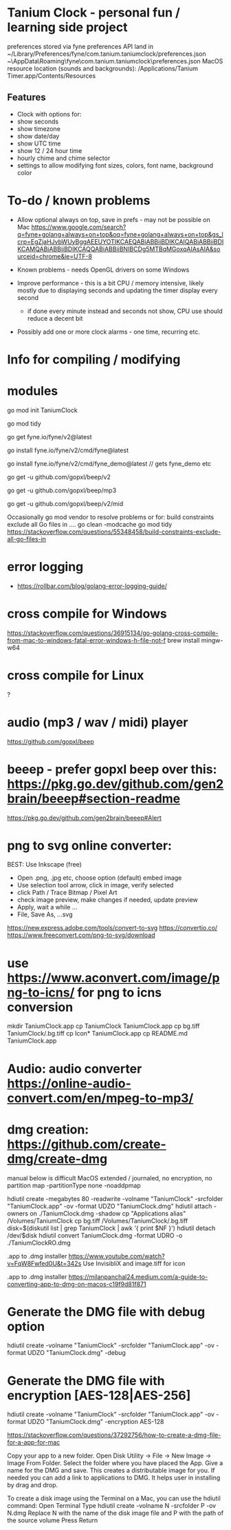 # Tanium Clock - personal fun / learning side project

preferences stored via fyne preferences API land in
~/Library/Preferences/fyne/com.tanium.taniumclock/preferences.json
~\AppData\Roaming\fyne\com.tanium.taniumclock\preferences.json
MacOS resource location (sounds and backgrounds): /Applications/Tanium Timer.app/Contents/Resources


## Features

* Clock with options for:
* show seconds
* show timezone
* show date/day
* show UTC time
* show 12 / 24 hour time
* hourly chime and chime selector
* settings to allow modifying font sizes, colors, font name, background color

# To-do / known problems
- Allow optional always on top, save in prefs - may not be possible on Mac
https://www.google.com/search?q=fyne+golang+always+on+top&oq=fyne+golang+always+on+top&gs_lcrp=EgZjaHJvbWUyBggAEEUYOTIKCAEQABiABBiiBDIKCAIQABiABBiiBDIKCAMQABiABBiiBDIKCAQQABiABBiiBNIBCDg5MTBqMGoxqAIAsAIA&sourceid=chrome&ie=UTF-8

- Known problems - needs OpenGL drivers on some Windows
- Improve performance - this is a bit CPU / memory intensive, likely mostly due to displaying seconds and updating the timer display every second
  - if done every minute instead and seconds not show, CPU use should reduce a decent bit
- Possibly add one or more clock alarms - one time, recurring etc.

# Info for compiling / modifying

# modules
go mod init TaniumClock

go mod tidy

go get fyne.io/fyne/v2@latest

go install fyne.io/fyne/v2/cmd/fyne@latest

go install fyne.io/fyne/v2/cmd/fyne_demo@latest // gets fyne_demo etc

go get -u github.com/gopxl/beep/v2

go get -u github.com/gopxl/beep/mp3

go get -u github.com/gopxl/beep/v2/mid

Occasionally go mod vendor to resolve problems
or for: build constraints exclude all Go files in ....
go clean -modcache
go mod tidy
https://stackoverflow.com/questions/55348458/build-constraints-exclude-all-go-files-in


# error logging
- https://rollbar.com/blog/golang-error-logging-guide/


# cross compile for Windows
https://stackoverflow.com/questions/36915134/go-golang-cross-compile-from-mac-to-windows-fatal-error-windows-h-file-not-f
brew install mingw-w64

# cross compile for Linux
?


# audio (mp3 / wav / midi) player
https://github.com/gopxl/beep

# beeep - prefer gopxl beep over this: https://pkg.go.dev/github.com/gen2brain/beeep#section-readme
https://pkg.go.dev/github.com/gen2brain/beeep#Alert



# png to svg online converter:
BEST: Use Inkscape (free)
- Open .png, .jpg etc, choose option (default) embed image
- Use selection tool arrow, click in image, verify selected
- click Path / Trace Bitmap / Pixel Art
- check image preview, make changes if needed, update preview
- Apply, wait a while ...
- File, Save As, ...svg

https://new.express.adobe.com/tools/convert-to-svg
https://convertio.co/
https://www.freeconvert.com/png-to-svg/download

# use https://www.aconvert.com/image/png-to-icns/ for png to icns conversion
mkdir TaniumClock.app
cp TaniumClock TaniumClock.app
cp bg.tiff TaniumClock/.bg.tiff
cp Icon* TaniumClock.app
cp README.md TaniumClock.app


# Audio: audio converter https://online-audio-convert.com/en/mpeg-to-mp3/


# dmg creation: https://github.com/create-dmg/create-dmg

manual below is difficult
MacOS extended / journaled, no encryption, no partition map
-partitionType none
-noaddpmap


hdiutil create -megabytes 80 -readwrite -volname "TaniumClock" -srcfolder "TaniumClock.app" -ov -format UDZO "TaniumClock.dmg"
hdiutil attach -owners on ./TaniumClock.dmg -shadow
cp "Applications alias" /Volumes/TaniumClock
cp bg.tiff /Volumes/TaniumClock/.bg.tiff
disk=$(diskutil list | grep TaniumClock | awk '{ print $NF }')
hdiutil detach /dev/$disk
hdiutil convert TaniumClock.dmg -format UDRO -o ./TaniumClockRO.dmg



.app to .dmg installer
https://www.youtube.com/watch?v=FqW8Fwfed0U&t=342s
Use InvisibliX and image.tiff for icon


.app to .dmg installer
https://milanpanchal24.medium.com/a-guide-to-converting-app-to-dmg-on-macos-c19f9d81f871


# Generate the DMG file with debug option
hdiutil create -volname "TaniumClock" -srcfolder "TaniumClock.app" -ov -format UDZO "TaniumClock.dmg" -debug

# Generate the DMG file with encryption [AES-128|AES-256]
hdiutil create -volname "TaniumClock" -srcfolder "TaniumClock.app" -ov -format UDZO "TaniumClock.dmg" -encryption AES-128

https://stackoverflow.com/questions/37292756/how-to-create-a-dmg-file-for-a-app-for-mac

Copy your app to a new folder.
Open Disk Utility -> File -> New Image -> Image From Folder.
Select the folder where you have placed the App. Give a name for the DMG and save. This creates a distributable image for you.
If needed you can add a link to applications to DMG. It helps user in installing by drag and drop.

To create a disk image using the Terminal on a Mac, you can use the hdiutil command:
Open Terminal
Type hdiutil create -volname N -srcfolder P -ov N.dmg
Replace N with the name of the disk image file and P with the path of the source volume
Press Return

